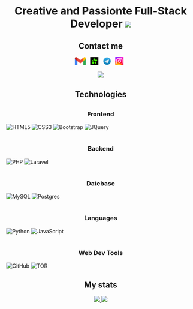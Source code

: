 # <h1 align="center">Creative and Passionte Full-Stack Developer <img src="https://user-images.githubusercontent.com/8682003/173229939-4db33dde-fc5f-4381-b5dc-ed2f5aaa844b.png" style="height: 50px;" /></h1>


### <h2 align="center">Contact me</h2>
<div align="center">
<a href="mailto:komputeratamyrat@gmail.com"><img src="logo/Gmail.png" alt="Atamyrat2005 | Gmail" height="22px"></a>&nbsp;&nbsp;
<a href="https://icq.im/turkmen..hacker"><img src="logo/icq.png" alt="Atamyrat2005 | ICQ" height="22px"></a>&nbsp;&nbsp;
<a href="https://t.me/programmist_hacker"><img src="logo/Telegram.jpg" alt="Atamyrat2005 | Telegram" height="22px"></a>&nbsp;&nbsp;
<a href="https://www.instagram.com/sukurow_atamyrat"><img src="logo/unnamed.webp" alt="Atamyrat2005 | Instagram" height="22px"></a>&nbsp;&nbsp;
</div>

<p align="center">
  <a href="https://github.com/atamyrat2005"><img src="https://readme-typing-svg.herokuapp.com/?lines=I%20am%20a%20full-stack%20developer;I%20am%20a%20senior%20Web%20designer;I%20have%202%20years%20of%20solid%20experience;&center=true&width=800&height=45"></a>
</p>

## <h2 align="center">Technologies</h2>

## <h3 align="center">Frontend</h3>
![HTML5](https://img.shields.io/badge/html5-%23E34F26.svg?style=for-the-badge&logo=html5&logoColor=white)
![CSS3](https://img.shields.io/badge/css3-%231572B6.svg?style=for-the-badge&logo=css3&logoColor=white)
![Bootstrap](https://img.shields.io/badge/bootstrap-%23563D7C.svg?style=for-the-badge&logo=bootstrap&logoColor=white)
<img src="https://camo.githubusercontent.com/15b7da9c5e50455ef7c50a5d642afad7ab8d752e575010116727c3865beb026d/68747470733a2f2f696d672e736869656c64732e696f2f62616467652f6a51756572792d3037363941443f7374796c653d666f722d7468652d6261646765266c6f676f3d6a7175657279266c6f676f436f6c6f723d7768697465" alt="JQuery" data-canonical-src="https://img.shields.io/badge/jQuery-0769AD?style=for-the-badge&amp;logo=jquery&amp;logoColor=white" style="max-width: 100%;">

# <h3 align="center">Backend</h3>
![PHP](https://img.shields.io/badge/php-%23777BB4.svg?style=for-the-badge&logo=php&logoColor=white)
![Laravel](https://img.shields.io/badge/laravel-%23FF2D20.svg?style=for-the-badge&logo=laravel&logoColor=white)

# <h3 align="center">Datebase</h3>
![MySQL](https://img.shields.io/badge/mysql-%2300f.svg?style=for-the-badge&logo=mysql&logoColor=white)
![Postgres](https://img.shields.io/badge/postgres-%23316192.svg?style=for-the-badge&logo=postgresql&logoColor=white)

# <h3 align="center">Languages</h3>
![Python](https://img.shields.io/badge/python-3670A0?style=for-the-badge&logo=python&logoColor=ffdd54)
![JavaScript](https://img.shields.io/badge/javascript-%23323330.svg?style=for-the-badge&logo=javascript&logoColor=%23F7DF1E)

# <h3 align="center">Web Dev Tools</h3>
![GitHub](https://img.shields.io/badge/github-%23121011.svg?style=for-the-badge&logo=github&logoColor=white)
![TOR](https://img.shields.io/badge/tor-%237E4798.svg?style=for-the-badge&logo=tor-project&logoColor=white)


<h2 align="center">My stats</h2>
<div align="center">
  <a href="http://github.com/atamyrat2005/" style="width: 40%;">
    <img width="50%" src="https://github-readme-stats.vercel.app/api?username=atamyrat2005&show_icons=true&count_private=true&theme=radical" />
  </a>
  <a href="http://github.com/atamyrat2005/" style="width: 40%;">
    <img width="50%" src="https://github-readme-stats.vercel.app/api/top-langs/?username=atamyrat2005&layout=compact&theme=radical&count_private=true" />
  </a>
<div>
